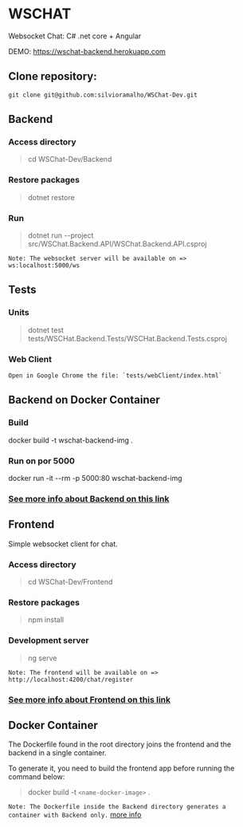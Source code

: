 # WSCHAT

Websocket Chat: C# .net core + Angular 

DEMO: https://wschat-backend.herokuapp.com

## Clone repository:

```
git clone git@github.com:silvioramalho/WSChat-Dev.git
```

## Backend

### Access directory

> cd WSChat-Dev/Backend

### Restore packages

> dotnet restore

### Run

> dotnet run --project src/WSChat.Backend.API/WSChat.Backend.API.csproj

`Note: The websocket server will be available on => ws:localhost:5000/ws`

## Tests

### Units

> dotnet test tests/WSCHat.Backend.Tests/WSCHat.Backend.Tests.csproj

### Web Client

    Open in Google Chrome the file: `tests/webClient/index.html`

## Backend on Docker Container

### Build
docker build -t wschat-backend-img .

### Run on por 5000
docker run -it --rm -p 5000:80 wschat-backend-img

### [See more info about Backend on this link](Backend/README.md)

## Frontend

Simple websocket client for chat.

### Access directory

> cd WSChat-Dev/Frontend

### Restore packages

> npm install

### Development server

> ng serve

`Note: The frontend will be available on => http://localhost:4200/chat/register`

### [See more info about Frontend on this link](Frontend/README.md)


## Docker Container

The Dockerfile found in the root directory joins the frontend and the backend in a single container.

To generate it, you need to build the frontend app before running the command below:

> docker build -t `<name-docker-image>`  .

`Note: The Dockerfile inside the Backend directory generates a container with Backend only.` [more info](Backend/README.md)